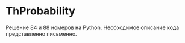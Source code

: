 # ThProbability

Решение 84 и 88 номеров на Python. Необходимое описание кода представленно письменно.
